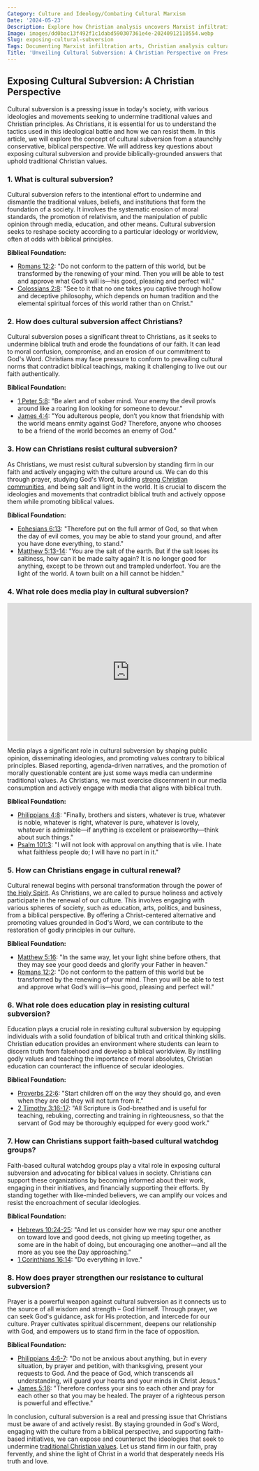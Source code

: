 ```yaml
---
Category: Culture and Ideology/Combating Cultural Marxism
Date: '2024-05-23'
Description: Explore how Christian analysis uncovers Marxist infiltration in the arts, resisting moral relativism in media, and exposing anti-Christian bias in culture. Discover how faith-based cultural watchdog groups work to counter cultural degradation.
Image: images/dd0bac13f492f1c1dabd590307361e4e-20240912110554.webp
Slug: exposing-cultural-subversion
Tags: Documenting Marxist infiltration arts, Christian analysis cultural degradation, Resisting moral relativism media, Exposing anti-Christian bias culture, Faith-based cultural watchdog groups
Title: 'Unveiling Cultural Subversion: A Christian Perspective on Preserving Faith'
---
```


## Exposing Cultural Subversion: A Christian Perspective

Cultural subversion is a pressing issue in today's society, with various ideologies and movements seeking to undermine traditional values and Christian principles. As Christians, it is essential for us to understand the tactics used in this ideological battle and how we can resist them. In this article, we will explore the concept of cultural subversion from a staunchly conservative, biblical perspective. We will address key questions about exposing cultural subversion and provide biblically-grounded answers that uphold traditional Christian values.

### 1. What is cultural subversion?

Cultural subversion refers to the intentional effort to undermine and dismantle the traditional values, beliefs, and institutions that form the foundation of a society. It involves the systematic erosion of moral standards, the promotion of relativism, and the manipulation of public opinion through media, education, and other means. Cultural subversion seeks to reshape society according to a particular ideology or worldview, often at odds with biblical principles.

**Biblical Foundation:** 
- [Romans 12:2](https://www.bibleref.com/Romans/12/Romans-12-2.html): "Do not conform to the pattern of this world, but be transformed by the renewing of your mind. Then you will be able to test and approve what God’s will is—his good, pleasing and perfect will."
- [Colossians 2:8](https://www.bibleref.com/Colossians/2/Colossians-2-8.html): "See to it that no one takes you captive through hollow and deceptive philosophy, which depends on human tradition and the elemental spiritual forces of this world rather than on Christ."

### 2. How does cultural subversion affect Christians?

Cultural subversion poses a significant threat to Christians, as it seeks to undermine biblical truth and erode the foundations of our faith. It can lead to moral confusion, compromise, and an erosion of our commitment to God's Word. Christians may face pressure to conform to prevailing cultural norms that contradict biblical teachings, making it challenging to live out our faith authentically.

**Biblical Foundation:**
- [1 Peter 5:8](https://www.bibleref.com/1-Peter/5/1-Peter-5-8.html): "Be alert and of sober mind. Your enemy the devil prowls around like a roaring lion looking for someone to devour."
- [James 4:4](https://www.bibleref.com/James/4/James-4-4.html): "You adulterous people, don’t you know that friendship with the world means enmity against God? Therefore, anyone who chooses to be a friend of the world becomes an enemy of God."

### 3. How can Christians resist cultural subversion?

As Christians, we must resist cultural subversion by standing firm in our faith and actively engaging with the culture around us. We can do this through prayer, studying God's Word, building [strong Christian communities](/preserving-christian-demographics), and being salt and light in the world. It is crucial to discern the ideologies and movements that contradict biblical truth and actively oppose them while promoting biblical values.

**Biblical Foundation:**
- [Ephesians 6:13](https://www.bibleref.com/Ephesians/6/Ephesians-6-13.html): "Therefore put on the full armor of God, so that when the day of evil comes, you may be able to stand your ground, and after you have done everything, to stand."
- [Matthew 5:13-14](https://www.bibleref.com/Matthew/5/Matthew-5-13.html): "You are the salt of the earth. But if the salt loses its saltiness, how can it be made salty again? It is no longer good for anything, except to be thrown out and trampled underfoot. You are the light of the world. A town built on a hill cannot be hidden."

### 4. What role does media play in cultural subversion?


<iframe width="560" height="315" src="https://www.youtube.com/embed/NXmBg9msViE" frameborder="0" allow="autoplay; encrypted-media" allowfullscreen></iframe>


Media plays a significant role in cultural subversion by shaping public opinion, disseminating ideologies, and promoting values contrary to biblical principles. Biased reporting, agenda-driven narratives, and the promotion of morally questionable content are just some ways media can undermine traditional values. As Christians, we must exercise discernment in our media consumption and actively engage with media that aligns with biblical truth.

**Biblical Foundation:**
- [Philippians 4:8](https://www.bibleref.com/Philippians/4/Philippians-4-8.html): "Finally, brothers and sisters, whatever is true, whatever is noble, whatever is right, whatever is pure, whatever is lovely, whatever is admirable—if anything is excellent or praiseworthy—think about such things."
- [Psalm 101:3](https://www.bibleref.com/Psalm/101/Psalm-101-3.html): "I will not look with approval on anything that is vile. I hate what faithless people do; I will have no part in it."

### 5. How can Christians engage in cultural renewal?

Cultural renewal begins with personal transformation through the power of [the Holy Spirit](/unveiling-the-power-of-scripture-deep-dive-biblical-teachings-holy-spirit). As Christians, we are called to pursue holiness and actively participate in the renewal of our culture. This involves engaging with various spheres of society, such as education, arts, politics, and business, from a biblical perspective. By offering a Christ-centered alternative and promoting values grounded in God's Word, we can contribute to the restoration of godly principles in our culture.

**Biblical Foundation:**
- [Matthew 5:16](https://www.bibleref.com/Matthew/5/Matthew-5-16.html): "In the same way, let your light shine before others, that they may see your good deeds and glorify your Father in heaven."
- [Romans 12:2](https://www.bibleref.com/Romans/12/Romans-12-2.html): "Do not conform to the pattern of this world but be transformed by the renewing of your mind. Then you will be able to test and approve what God’s will is—his good, pleasing and perfect will."

### 6. What role does education play in resisting cultural subversion?

Education plays a crucial role in resisting cultural subversion by equipping individuals with a solid foundation of biblical truth and critical thinking skills. Christian education provides an environment where students can learn to discern truth from falsehood and develop a biblical worldview. By instilling godly values and teaching the importance of moral absolutes, Christian education can counteract the influence of secular ideologies.

**Biblical Foundation:**
- [Proverbs 22:6](https://www.bibleref.com/Proverbs/22/Proverbs-22-6.html): "Start children off on the way they should go, and even when they are old they will not turn from it."
- [2 Timothy 3:16-17](https://www.bibleref.com/2-Timothy/3/2-Timothy-3-16.html): "All Scripture is God-breathed and is useful for teaching, rebuking, correcting and training in righteousness, so that the servant of God may be thoroughly equipped for every good work."

### 7. How can Christians support faith-based cultural watchdog groups?

Faith-based cultural watchdog groups play a vital role in exposing cultural subversion and advocating for biblical values in society. Christians can support these organizations by becoming informed about their work, engaging in their initiatives, and financially supporting their efforts. By standing together with like-minded believers, we can amplify our voices and resist the encroachment of secular ideologies.

**Biblical Foundation:**
- [Hebrews 10:24-25](https://www.bibleref.com/Hebrews/10/Hebrews-10-24.html): "And let us consider how we may spur one another on toward love and good deeds, not giving up meeting together, as some are in the habit of doing, but encouraging one another—and all the more as you see the Day approaching."
- [1 Corinthians 16:14](https://www.bibleref.com/1-Corinthians/16/1-Corinthians-16-14.html): "Do everything in love."

### 8. How does prayer strengthen our resistance to cultural subversion?

Prayer is a powerful weapon against cultural subversion as it connects us to the source of all wisdom and strength – God Himself. Through prayer, we can seek God's guidance, ask for His protection, and intercede for our culture. Prayer cultivates spiritual discernment, deepens our relationship with God, and empowers us to stand firm in the face of opposition.

**Biblical Foundation:**
- [Philippians 4:6-7](https://www.bibleref.com/Philippians/4/Philippians-4-6.html): "Do not be anxious about anything, but in every situation, by prayer and petition, with thanksgiving, present your requests to God. And the peace of God, which transcends all understanding, will guard your hearts and your minds in Christ Jesus."
- [James 5:16](https://www.bibleref.com/James/5/James-5-16.html): "Therefore confess your sins to each other and pray for each other so that you may be healed. The prayer of a righteous person is powerful and effective."

In conclusion, cultural subversion is a real and pressing issue that Christians must be aware of and actively resist. By staying grounded in God's Word, engaging with the culture from a biblical perspective, and supporting faith-based initiatives, we can expose and counteract the ideologies that seek to undermine [traditional Christian values](/covenant-marriage-promotion). Let us stand firm in our faith, pray fervently, and shine the light of Christ in a world that desperately needs His truth and love.